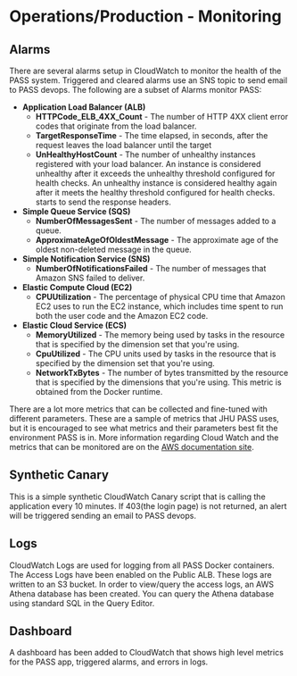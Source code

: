 # Operations/Production - Monitoring

## Alarms
There are several alarms setup in CloudWatch to monitor the health of the PASS system. Triggered and cleared alarms use
an SNS topic to send email to PASS devops. The following are a subset of Alarms monitor PASS:

* **Application Load Balancer (ALB)**
  * **HTTPCode_ELB_4XX_Count** - The number of HTTP 4XX client error codes that originate from the load balancer.
  * **TargetResponseTime** - The time elapsed, in seconds, after the request leaves the load balancer until the target
  * **UnHealthyHostCount** - The number of unhealthy instances registered with your load balancer. An instance is 
  considered unhealthy after it exceeds the unhealthy threshold configured for health checks. An unhealthy instance is 
  considered healthy again after it meets the healthy threshold configured for health checks.
  starts to send the response headers.
* **Simple Queue Service (SQS)**
  * **NumberOfMessagesSent** - The number of messages added to a queue.
  * **ApproximateAgeOfOldestMessage** - The approximate age of the oldest non-deleted message in the queue.
* **Simple Notification Service (SNS)**
  * **NumberOfNotificationsFailed** - The number of messages that Amazon SNS failed to deliver.
* **Elastic Compute Cloud (EC2)**
  * **CPUUtilization** - The percentage of physical CPU time that Amazon EC2 uses to run the EC2 instance, which 
  includes time spent to run both the user code and the Amazon EC2 code.
* **Elastic Cloud Service (ECS)**
  * **MemoryUtilized** - The memory being used by tasks in the resource that is specified by the dimension set that you're 
  using.
  * **CpuUtilized** - The CPU units used by tasks in the resource that is specified by the dimension set that you're 
  using.
  * **NetworkTxBytes** - The number of bytes transmitted by the resource that is specified by the dimensions that you're
  using. This metric is obtained from the Docker runtime.

There are a lot more metrics that can be collected and fine-tuned with different parameters. These are a sample of 
metrics that JHU PASS uses, but it is encouraged to see what metrics and their parameters best fit the environment PASS
is in. More information regarding Cloud Watch and the metrics that can be monitored are on the [AWS documentation site](https://docs.aws.amazon.com/). 

## Synthetic Canary
This is a simple synthetic CloudWatch Canary script that is calling the application every 10 minutes. If 403(the login
page) is not returned, an alert will be triggered sending an email to PASS devops.

## Logs
CloudWatch Logs are used for logging from all PASS Docker containers. The Access Logs have been enabled on the Public 
ALB. These logs are written to an S3 bucket. In order to view/query the access logs, an AWS Athena database has been 
created. You can query the Athena database using standard SQL in the Query Editor.

## Dashboard
A dashboard has been added to CloudWatch that shows high level metrics for the PASS app, triggered alarms, and errors in
logs.
